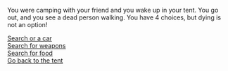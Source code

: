 You were camping with your friend and you wake up in your tent. 
You go out, and you see a dead person walking.
You have 4 choices, but dying is not an option!

[Search or a car](cars/cars.md)  
[Search for weapons](weapons/weapons.md)  
[Search for food](food/food.md)  
[Go back to the tent](tent/tent.md)  

